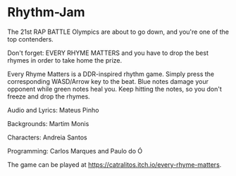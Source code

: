 # Rhythm-Jam

The 21st RAP BATTLE Olympics are about to go down, and you're one of the top contenders.

Don't forget: EVERY RHYME MATTERS and you have to drop the best rhymes in order to take home the prize.

Every Rhyme Matters is a DDR-inspired rhythm game. Simply press the corresponding WASD/Arrow key to the beat. Blue notes damage your opponent while green notes heal you. Keep hitting the notes, so you don't freeze and drop the rhymes.

Audio and Lyrics: Mateus Pinho

Backgrounds: Martim Monis

Characters: Andreia Santos

Programming: Carlos  Marques and Paulo do Ó 

The game can be played at https://catralitos.itch.io/every-rhyme-matters.
